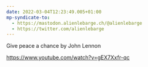 ```yaml
---
date: 2022-03-04T12:23:49.005+01:00
mp-syndicate-to:
  - https://mastodon.alienlebarge.ch/@alienlebarge
  - https://twitter.com/alienlebarge
---
```

Give peace a chance by John Lennon

https://www.youtube.com/watch?v=gEX7Xxfr-qc

